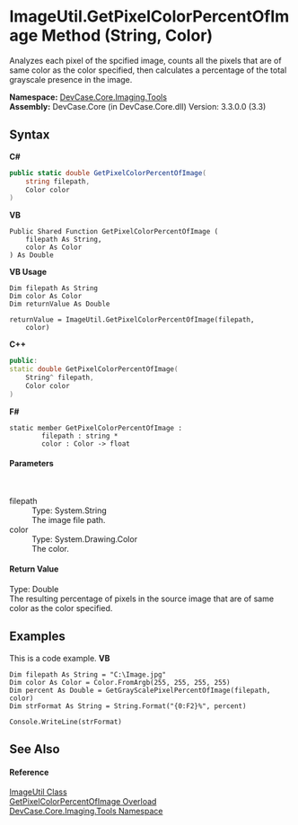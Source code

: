 # ImageUtil.GetPixelColorPercentOfImage Method (String, Color)
 

Analyzes each pixel of the spcified image, counts all the pixels that are of same color as the color specified, then calculates a percentage of the total grayscale presence in the image.

**Namespace:**&nbsp;<a href="N_DevCase_Core_Imaging_Tools">DevCase.Core.Imaging.Tools</a><br />**Assembly:**&nbsp;DevCase.Core (in DevCase.Core.dll) Version: 3.3.0.0 (3.3)

## Syntax

**C#**<br />
``` C#
public static double GetPixelColorPercentOfImage(
	string filepath,
	Color color
)
```

**VB**<br />
``` VB
Public Shared Function GetPixelColorPercentOfImage ( 
	filepath As String,
	color As Color
) As Double
```

**VB Usage**<br />
``` VB Usage
Dim filepath As String
Dim color As Color
Dim returnValue As Double

returnValue = ImageUtil.GetPixelColorPercentOfImage(filepath, 
	color)
```

**C++**<br />
``` C++
public:
static double GetPixelColorPercentOfImage(
	String^ filepath, 
	Color color
)
```

**F#**<br />
``` F#
static member GetPixelColorPercentOfImage : 
        filepath : string * 
        color : Color -> float 

```


#### Parameters
&nbsp;<dl><dt>filepath</dt><dd>Type: System.String<br />The image file path.</dd><dt>color</dt><dd>Type: System.Drawing.Color<br />The color.</dd></dl>

#### Return Value
Type: Double<br />The resulting percentage of pixels in the source image that are of same color as the color specified.

## Examples
This is a code example. 
**VB**<br />
``` VB
Dim filepath As String = "C:\Image.jpg"
Dim color As Color = Color.FromArgb(255, 255, 255, 255)
Dim percent As Double = GetGrayScalePixelPercentOfImage(filepath, color)
Dim strFormat As String = String.Format("{0:F2}%", percent)

Console.WriteLine(strFormat)
```


## See Also


#### Reference
<a href="T_DevCase_Core_Imaging_Tools_ImageUtil">ImageUtil Class</a><br /><a href="Overload_DevCase_Core_Imaging_Tools_ImageUtil_GetPixelColorPercentOfImage">GetPixelColorPercentOfImage Overload</a><br /><a href="N_DevCase_Core_Imaging_Tools">DevCase.Core.Imaging.Tools Namespace</a><br />